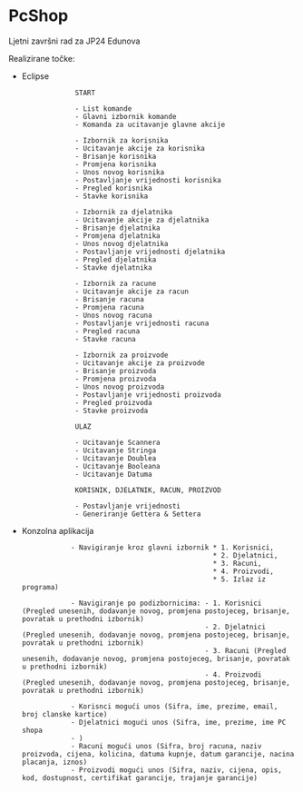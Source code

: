 # PcShop
Ljetni završni rad za JP24 Edunova

Realizirane točke: 
* Eclipse 

                   START
                   
                   - List komande
                   - Glavni izbornik komande
                   - Komanda za ucitavanje glavne akcije
                   
                   - Izbornik za korisnika
                   - Ucitavanje akcije za korisnika
                   - Brisanje korisnika
                   - Promjena korisnika
                   - Unos novog korisnika
                   - Postavljanje vrijednosti korisnika
                   - Pregled korisnika
                   - Stavke korisnika
                   
                   - Izbornik za djelatnika
                   - Ucitavanje akcije za djelatnika
                   - Brisanje djelatnika
                   - Promjena djelatnika
                   - Unos novog djelatnika
                   - Postavljanje vrijednosti djelatnika
                   - Pregled djelatnika
                   - Stavke djelatnika
                   
                   - Izbornik za racune
                   - Ucitavanje akcije za racun
                   - Brisanje racuna
                   - Promjena racuna
                   - Unos novog racuna
                   - Postavljanje vrijednosti racuna
                   - Pregled racuna
                   - Stavke racuna
                   
                   - Izbornik za proizvode
                   - Ucitavanje akcije za proizvode
                   - Brisanje proizvoda
                   - Promjena proizvoda
                   - Unos novog proizvoda
                   - Postavljanje vrijednosti proizvoda
                   - Pregled proizvoda
                   - Stavke proizvoda
                   
                   ULAZ
                   
                   - Ucitavanje Scannera
                   - Ucitavanje Stringa
                   - Ucitavanje Doublea
                   - Ucitavanje Booleana
                   - Ucitavanje Datuma
                   
                   KORISNIK, DJELATNIK, RACUN, PROIZVOD
                   
                   - Postavljanje vrijednosti
                   - Generiranje Gettera & Settera


* Konzolna aplikacija

                  - Navigiranje kroz glavni izbornik * 1. Korisnici, 
                                                     * 2. Djelatnici, 
                                                     * 3. Racuni, 
                                                     * 4. Proizvodi, 
                                                     * 5. Izlaz iz programa)
                  
                  - Navigiranje po podizbornicima: - 1. Korisnici (Pregled unesenih, dodavanje novog, promjena postojeceg, brisanje, povratak u prethodni izbornik)
                                                   - 2. Djelatnici (Pregled unesenih, dodavanje novog, promjena postojeceg, brisanje, povratak u prethodni izbornik)
                                                   - 3. Racuni (Pregled unesenih, dodavanje novog, promjena postojeceg, brisanje, povratak u prethodni izbornik)
                                                   - 4. Proizvodi (Pregled unesenih, dodavanje novog, promjena postojeceg, brisanje, povratak u prethodni izbornik)
                                                   
                  - Korisnci mogući unos (Sifra, ime, prezime, email, broj clanske kartice)
                  - Djelatnici mogući unos (Sifra, ime, prezime, ime PC shopa
                  - )
                  - Racuni mogući unos (Sifra, broj racuna, naziv proizvoda, cijena, kolicina, datuma kupnje, datum garancije, nacina placanja, iznos)
                  - Proizvodi mogući unos (Sifra, naziv, cijena, opis, kod, dostupnost, certifikat garancije, trajanje garancije)

